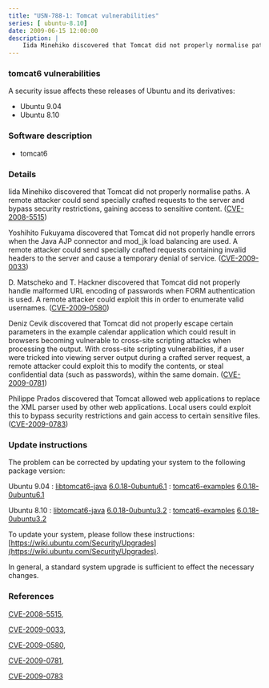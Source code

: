 ```yaml
---
title: "USN-788-1: Tomcat vulnerabilities"
series: [ ubuntu-8.10]
date: 2009-06-15 12:00:00
description: |
    Iida Minehiko discovered that Tomcat did not properly normalise paths. A remote attacker could send specially crafted requests to the server and bypass security restrictions, gaining access to sensitive content. ([CVE-2008-5515](http://people.ubuntu.com/~ubuntu-security/cve/CVE-2008-5515))
--- 
```

 
 


### tomcat6 vulnerabilities

A security issue affects these releases of Ubuntu and its derivatives:

* Ubuntu 9.04
* Ubuntu 8.10

### Software description

* tomcat6 

### Details

Iida Minehiko discovered that Tomcat did not properly normalise paths. A remote attacker could send specially crafted requests to the server and bypass security restrictions, gaining access to sensitive content. ([CVE-2008-5515](http://people.ubuntu.com/~ubuntu-security/cve/CVE-2008-5515))

Yoshihito Fukuyama discovered that Tomcat did not properly handle errors when the Java AJP connector and mod_jk load balancing are used. A remote attacker could send specially crafted requests containing invalid headers to the server and cause a temporary denial of service. ([CVE-2009-0033](http://people.ubuntu.com/~ubuntu-security/cve/CVE-2009-0033))

D. Matscheko and T. Hackner discovered that Tomcat did not properly handle malformed URL encoding of passwords when FORM authentication is used. A remote attacker could exploit this in order to enumerate valid usernames. ([CVE-2009-0580](http://people.ubuntu.com/~ubuntu-security/cve/CVE-2009-0580))

Deniz Cevik discovered that Tomcat did not properly escape certain parameters in the example calendar application which could result in browsers becoming vulnerable to cross-site scripting attacks when processing the output. With cross-site scripting vulnerabilities, if a user were tricked into viewing server output during a crafted server request, a remote attacker could exploit this to modify the contents, or steal confidential data (such as passwords), within the same domain. ([CVE-2009-0781](http://people.ubuntu.com/~ubuntu-security/cve/CVE-2009-0781))

Philippe Prados discovered that Tomcat allowed web applications to replace the XML parser used by other web applications. Local users could exploit this to bypass security restrictions and gain access to certain sensitive files. ([CVE-2009-0783](http://people.ubuntu.com/~ubuntu-security/cve/CVE-2009-0783)) 

### Update instructions

The problem can be corrected by updating your system to the following package version:

Ubuntu 9.04
 : [libtomcat6-java](https://launchpad.net/ubuntu/+source/tomcat6) <span> [6.0.18-0ubuntu6.1](https://launchpad.net/ubuntu/+source/tomcat6/6.0.18-0ubuntu6.1) </span> 
 : [tomcat6-examples](https://launchpad.net/ubuntu/+source/tomcat6) <span> [6.0.18-0ubuntu6.1](https://launchpad.net/ubuntu/+source/tomcat6/6.0.18-0ubuntu6.1) </span> 

Ubuntu 8.10
 : [libtomcat6-java](https://launchpad.net/ubuntu/+source/tomcat6) <span> [6.0.18-0ubuntu3.2](https://launchpad.net/ubuntu/+source/tomcat6/6.0.18-0ubuntu3.2) </span> 
 : [tomcat6-examples](https://launchpad.net/ubuntu/+source/tomcat6) <span> [6.0.18-0ubuntu3.2](https://launchpad.net/ubuntu/+source/tomcat6/6.0.18-0ubuntu3.2) </span> 

To update your system, please follow these instructions: [https://wiki.ubuntu.com/Security/Upgrades](https://wiki.ubuntu.com/Security/Upgrades).

In general, a standard system upgrade is sufficient to effect the necessary changes. 

### References

 
 [CVE-2008-5515](http://people.ubuntu.com/~ubuntu-security/cve/CVE-2008-5515), 

 [CVE-2009-0033](http://people.ubuntu.com/~ubuntu-security/cve/CVE-2009-0033), 

 [CVE-2009-0580](http://people.ubuntu.com/~ubuntu-security/cve/CVE-2009-0580), 

 [CVE-2009-0781](http://people.ubuntu.com/~ubuntu-security/cve/CVE-2009-0781), 

 [CVE-2009-0783](http://people.ubuntu.com/~ubuntu-security/cve/CVE-2009-0783)
 

